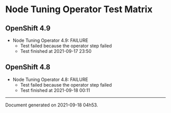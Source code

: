 
Node Tuning Operator Test Matrix
================================

OpenShift 4.9
-------------


* Node Tuning Operator 4.9: FAILURE
  - Test failed because the operator step failed
  - Test finished at 2021-09-17 23:50

OpenShift 4.8
-------------


* Node Tuning Operator 4.8: FAILURE
  - Test failed because the operator step failed
  - Test finished at 2021-09-18 00:11


---
Document generated on 2021-09-18 04h53.
